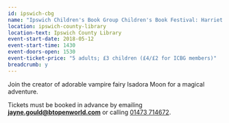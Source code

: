 ```yaml
---
id: ipswich-cbg
name: "Ipswich Children's Book Group Children's Book Festival: Harriet Muncaster"
location: ipswich-county-library
location-text: Ipswich County Library
event-start-date: 2018-05-12
event-start-time: 1430
event-doors-open: 1530
event-ticket-price: "5 adults; £3 children (£4/£2 for ICBG members)"
breadcrumb: y
---
```


Join the creator of adorable vampire fairy Isadora Moon for a magical adventure.

Tickets must be booked in advance by emailing **jayne.gould@btopenworld.com** or calling [01473 714672](tel:01473714672).
